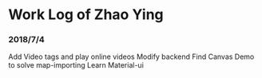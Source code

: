 # Work Log of Zhao Ying

### 2018/7/4
Add Video tags and play online videos
Modify backend
Find Canvas Demo to solve map-importing 
Learn Material-ui 